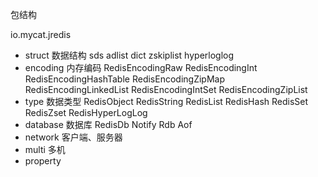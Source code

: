 包结构

io.mycat.jredis
- struct 数据结构
    sds
    adlist
    dict
    zskiplist
    hyperloglog
- encoding 内存编码
    RedisEncodingRaw
    RedisEncodingInt
    RedisEncodingHashTable
    RedisEncodingZipMap
    RedisEncodingLinkedList
    RedisEncodingIntSet
    RedisEncodingZipList
- type 数据类型
    RedisObject
    RedisString
    RedisList
    RedisHash
    RedisSet
    RedisZset
    RedisHyperLogLog
- database 数据库
    RedisDb
    Notify
    Rdb
    Aof
- network 客户端、服务器
- multi 多机
- property

